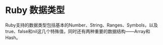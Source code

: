 # Ruby 数据类型

Ruby支持的数据类型包括基本的Number、String、Ranges、Symbols，以及true、false和nil这几个特殊值，同时还有两种重要的数据结构——Array和Hash。

